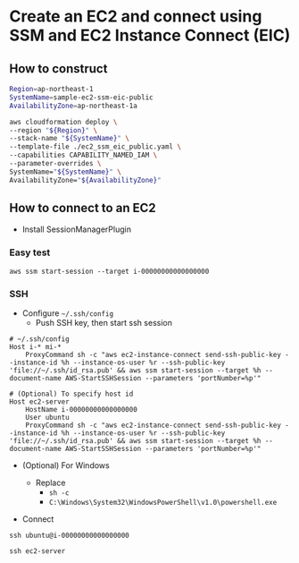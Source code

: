 # Create an EC2 and connect using SSM and EC2 Instance Connect (EIC)

## How to construct

```sh
Region=ap-northeast-1
SystemName=sample-ec2-ssm-eic-public
AvailabilityZone=ap-northeast-1a

aws cloudformation deploy \
--region "${Region}" \
--stack-name "${SystemName}" \
--template-file ./ec2_ssm_eic_public.yaml \
--capabilities CAPABILITY_NAMED_IAM \
--parameter-overrides \
SystemName="${SystemName}" \
AvailabilityZone="${AvailabilityZone}"
```

## How to connect to an EC2

- Install SessionManagerPlugin

### Easy test

```
aws ssm start-session --target i-00000000000000000
```

### SSH

- Configure `~/.ssh/config`
  - Push SSH key, then start ssh session

```
# ~/.ssh/config
Host i-* mi-*
    ProxyCommand sh -c "aws ec2-instance-connect send-ssh-public-key --instance-id %h --instance-os-user %r --ssh-public-key 'file://~/.ssh/id_rsa.pub' && aws ssm start-session --target %h --document-name AWS-StartSSHSession --parameters 'portNumber=%p'"

# (Optional) To specify host id
Host ec2-server
    HostName i-00000000000000000
    User ubuntu
    ProxyCommand sh -c "aws ec2-instance-connect send-ssh-public-key --instance-id %h --instance-os-user %r --ssh-public-key 'file://~/.ssh/id_rsa.pub' && aws ssm start-session --target %h --document-name AWS-StartSSHSession --parameters 'portNumber=%p'"
```

- (Optional) For Windows
  - Replace 
    - `sh -c`
    - `C:\Windows\System32\WindowsPowerShell\v1.0\powershell.exe`

- Connect

```
ssh ubuntu@i-00000000000000000

ssh ec2-server
```
